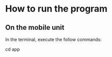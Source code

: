 # How to run the program

## On the mobile unit

In the terminal, execute the follow commands:

  cd app
